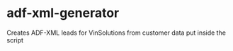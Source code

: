 # adf-xml-generator
Creates ADF-XML leads for VinSolutions from customer data put inside the script
